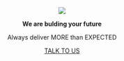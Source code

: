 <div align='center'>
<image src='../master/image/logo_circle.png'></image>

<b>We are bulding
your future</b>

Always deliver MORE than EXPECTED

[TALK TO US](https://coody.me)

</div>
